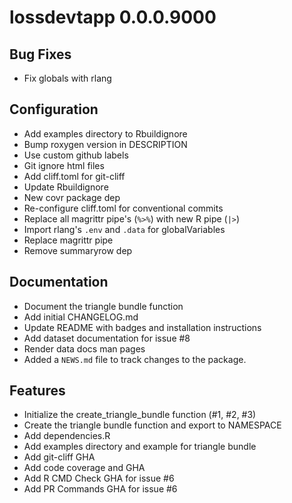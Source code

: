# lossdevtapp 0.0.0.9000

## Bug Fixes

- Fix globals with rlang

## Configuration

- Add examples directory to Rbuildignore
- Bump roxygen version in DESCRIPTION
- Use custom github labels
- Git ignore html files
- Add cliff.toml for git-cliff
- Update Rbuildignore
- New covr package dep
- Re-configure cliff.toml for conventional commits
- Replace all magrittr pipe's (`%>%`) with new R pipe (`|>`)
- Import rlang's `.env` and `.data` for globalVariables
- Replace magrittr pipe
- Remove summaryrow dep

## Documentation

- Document the triangle bundle function
- Add initial CHANGELOG.md
- Update README with badges and installation instructions
- Add dataset documentation for issue #8
- Render data docs man pages
- Added a `NEWS.md` file to track changes to the package.

## Features

- Initialize the create_triangle_bundle function (#1, #2, #3)
- Create the triangle bundle function and export to NAMESPACE
- Add dependencies.R
- Add examples directory and example for triangle bundle
- Add git-cliff GHA
- Add code coverage and GHA
- Add R CMD Check GHA for issue #6
- Add PR Commands GHA for issue #6


